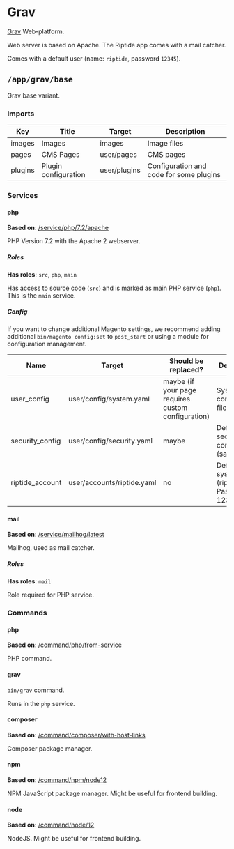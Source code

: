 # Grav

[Grav] Web-platform.

Web server is based on Apache. The Riptide app comes with a mail catcher.

Comes with a default user (name: `riptide`, password `12345`).


## `/app/grav/base`

Grav base variant.

### Imports

| Key     | Title                | Target       | Description                             |
| ------- | -------------------- | ------------ | --------------------------------------- |
| images  | Images               | images       | Image files                             |
| pages   | CMS Pages            | user/pages   | CMS pages                               |
| plugins | Plugin configuration | user/plugins | Configuration and code for some plugins |

### Services

#### php

**Based on**: [/service/php/7.2/apache](https://github.com/Parakoopa/riptide-repo/tree/master/service/php)

PHP Version 7.2 with the Apache 2 webserver.

##### Roles

**Has roles**: `src`, `php`, `main`

Has access to source code (`src`) and is marked as main PHP service (`php`). This is the `main` service.

##### Config

If you want to change additional Magento settings, we recommend adding additional `bin/magento config:set` to `post_start`
or using a module for configuration management.

| Name            | Target                     | Should be replaced?                                | Description                                       |
| --------------- | -------------------------- | -------------------------------------------------- | ------------------------------------------------- |
| user_config     | user/config/system.yaml    | maybe (if your page requires custom configuration) | System configuration file.                        |
| security_config | user/config/security.yaml  | maybe                                              | Default security configuration (salt).            |
| riptide_account | user/accounts/riptide.yaml | no                                                 | Default system user (riptide). Password is 12345. |

#### mail

**Based on**: [/service/mailhog/latest](https://github.com/Parakoopa/riptide-repo/tree/master/service/mailhog)

Mailhog, used as mail catcher.

##### Roles

**Has roles**: `mail`

Role required for PHP service.

### Commands

#### php

**Based on**: [/command/php/from-service](https://github.com/Parakoopa/riptide-repo/tree/master/command/php)

PHP command.

#### grav

`bin/grav` command.

Runs in the `php` service.

#### composer

**Based on**: [/command/composer/with-host-links](https://github.com/Parakoopa/riptide-repo/tree/master/command/composer)

Composer package manager.

#### npm

**Based on**: [/command/npm/node12](https://github.com/Parakoopa/riptide-repo/tree/master/command/npm)

NPM JavaScript package manager. Might be useful for frontend building.

#### node

**Based on**: [/command/node/12](https://github.com/Parakoopa/riptide-repo/tree/master/command/node)

NodeJS. Might be useful for frontend building.

[grav]: https://getgrav.org/
